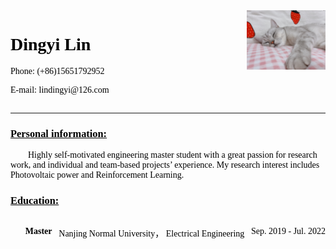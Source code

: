 <div style="font-family: 'Times New Roman', Times, serif;color: black;">
    <div style="display: flex;">
        <div style="width: 75%;margin: 0 auto;">
            <h1 style="color: black;font-weight: 700;">Dingyi Lin</h1>
            <p>Phone: (+86)15651792952</p>
            <p>E-mail: lindingyi@126.com</p>
        </div>
        <div style="width: 25%;">
            <img src="./1041BA21-69FA-43EB-BEA8-B313F63C0C9E.jpeg" width="100%"/>
        </div>
    </div>
    <hr/>
    <h3 style="color: black"><u>Personal information:</u></h3>
    <p style="text-indent: 2em;">Highly self-motivated engineering master student with a great passion for research work, and
        individual and team-based projects’ experience. My research interest includes Photovoltaic power and
        Reinforcement Learning.</p>
    <h3 style="color: black"><u>Education:</u></h3>
    <ul>
        <li style="display: flex;justify-content: space-between;">
            <p style="font-weight: 600;">Master</p>
            <p>Nanjing Normal University， Electrical Engineering</p>
            <p>Sep. 2019 - Jul. 2022</p>
        </li>
    </ul>
</div>
